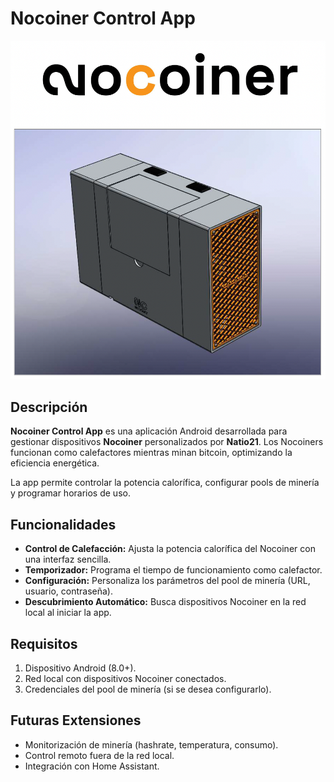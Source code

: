 # Nocoiner Control App


![Nocoiner control](/images/nocoinerphoto.png)


## Descripción
**Nocoiner Control App** es una aplicación Android desarrollada para gestionar dispositivos **Nocoiner** personalizados por **Natio21**. Los Nocoiners funcionan como calefactores mientras minan bitcoin, optimizando la eficiencia energética. 

La app permite controlar la potencia calorífica, configurar pools de minería y programar horarios de uso.

## Funcionalidades
- **Control de Calefacción:** Ajusta la potencia calorífica del Nocoiner con una interfaz sencilla.
- **Temporizador:** Programa el tiempo de funcionamiento como calefactor.
- **Configuración:** Personaliza los parámetros del pool de minería (URL, usuario, contraseña).
- **Descubrimiento Automático:** Busca dispositivos Nocoiner en la red local al iniciar la app.

## Requisitos
1. Dispositivo Android (8.0+).
2. Red local con dispositivos Nocoiner conectados.
3. Credenciales del pool de minería (si se desea configurarlo).

## Futuras Extensiones
- Monitorización de minería (hashrate, temperatura, consumo).
- Control remoto fuera de la red local.
- Integración con Home Assistant.

